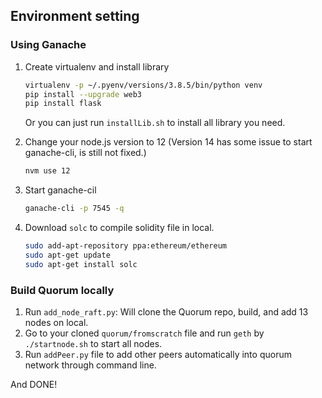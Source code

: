 ## Environment setting

### Using Ganache

1. Create virtualenv and install library

   ```bash
   virtualenv -p ~/.pyenv/versions/3.8.5/bin/python venv
   pip install --upgrade web3
   pip install flask
   ```
   Or you can just run `installLib.sh` to install all library you need.



2. Change your node.js version to 12 (Version 14 has some issue to start ganache-cli, is still not fixed.)

   ```bash
   nvm use 12
   ```

   

3. Start ganache-cil

   ```bash
   ganache-cli -p 7545 -q
   ```

4. Download `solc` to compile solidity file in local.
   ```bash
   sudo add-apt-repository ppa:ethereum/ethereum
   sudo apt-get update
   sudo apt-get install solc
   ```

### Build Quorum locally   
1. Run `add_node_raft.py`: Will clone the Quorum repo, build, and add 13 nodes on local.
2. Go to your cloned `quorum/fromscratch` file and run `geth` by `./startnode.sh` to start all nodes.
3. Run `addPeer.py` file to add other peers automatically into quorum network through command line.

And DONE!